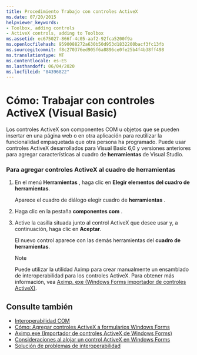 ```yaml
---
title: Procedimiento Trabajo con controles ActiveX
ms.date: 07/20/2015
helpviewer_keywords:
- Toolbox, adding controls
- ActiveX controls, adding to Toolbox
ms.assetid: ec675027-866f-4c05-aaf2-92fca5200f9a
ms.openlocfilehash: 9590088272a630b50d953d1832200bacf3fc13fb
ms.sourcegitcommit: f8c270376ed905f6a8896ce0fe25b4f4b38ff498
ms.translationtype: MT
ms.contentlocale: es-ES
ms.lasthandoff: 06/04/2020
ms.locfileid: "84396822"
---
```

# <a name="how-to-work-with-activex-controls-visual-basic"></a>Cómo: Trabajar con controles ActiveX (Visual Basic)
Los controles ActiveX son componentes COM u objetos que se pueden insertar en una página web o en otra aplicación para reutilizar la funcionalidad empaquetada que otra persona ha programado. Puede usar controles ActiveX desarrollados para Visual Basic 6,0 y versiones anteriores para agregar características al cuadro de **herramientas** de Visual Studio.  
  
### <a name="to-add-activex-controls-to-the-toolbox"></a>Para agregar controles ActiveX al cuadro de herramientas  
  
1. En el menú **Herramientas** , haga clic en **Elegir elementos del cuadro de herramientas**.  
  
     Aparece el cuadro de diálogo elegir cuadro de **herramientas** .  
  
2. Haga clic en la pestaña **componentes com** .  
  
3. Active la casilla situada junto al control ActiveX que desee usar y, a continuación, haga clic en **Aceptar**.  
  
     El nuevo control aparece con las demás herramientas del **cuadro de herramientas**.  
  
    > [!NOTE]
    > Puede utilizar la utilidad Aximp para crear manualmente un ensamblado de interoperabilidad para los controles ActiveX. Para obtener más información, vea [Aximp. exe (Windows Forms importador de controles ActiveX)](../../../framework/tools/aximp-exe-windows-forms-activex-control-importer.md).  
  
## <a name="see-also"></a>Consulte también

- [Interoperabilidad COM](index.md)
- [Cómo: Agregar controles ActiveX a formularios Windows Forms](../../../framework/winforms/controls/how-to-add-activex-controls-to-windows-forms.md)
- [Aximp.exe (Importador de controles ActiveX de Windows Forms)](../../../framework/tools/aximp-exe-windows-forms-activex-control-importer.md)
- [Consideraciones al alojar un control ActiveX en Windows Forms](../../../framework/winforms/controls/considerations-when-hosting-an-activex-control-on-a-windows-form.md)
- [Solución de problemas de interoperabilidad](troubleshooting-interoperability.md)
